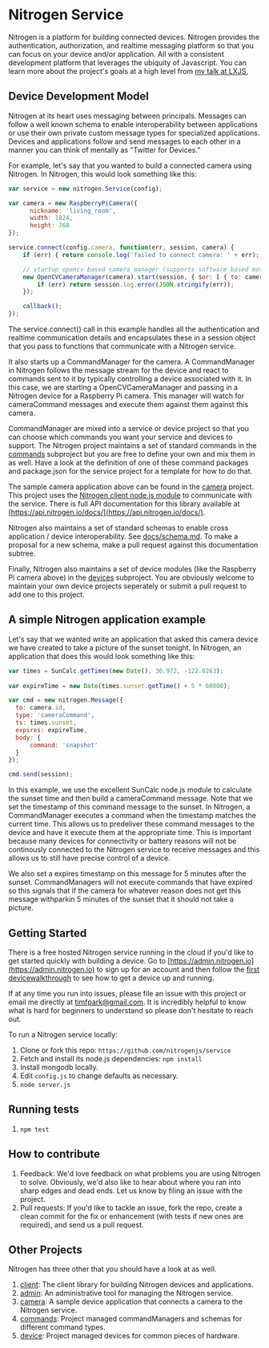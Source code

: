 # Nitrogen Service
 
Nitrogen is a platform for building connected devices.  Nitrogen provides the authentication, authorization, and realtime messaging platform so that you can focus on your device and/or application.  All with a consistent development platform that leverages the ubiquity of Javascript.  You can learn more about the project's goals at a high level from [my talk at LXJS.](https://www.youtube.com/watch?v=xV0x3boaZwU)
  
## Device Development Model

Nitrogen at its heart uses messaging between principals. Messages can follow a well known schema to enable interoperability between applications or use their own private custom message types for specialized applications. Devices and applications follow and send messages to each other in a manner you can think of mentally as "Twitter for Devices."

For example, let's say that you wanted to build a connected camera using Nitrogen.  In Nitrogen, this would look something like this:

``` javascript
var service = new nitrogen.Service(config);

var camera = new RaspberryPiCamera({
      nickname: 'living_room',
      width: 1024,
      height: 768
});

service.connect(config.camera, function(err, session, camera) {
    if (err) { return console.log('failed to connect camera: ' + err); }

    // startup opencv based camera manager (supports software based motion detection) for this camera. 
    new OpenCVCameraManager(camera).start(session, { $or: [ { to: camera.id }, { from: camera.id } ] }, function(err, message) {
        if (err) return session.log.error(JSON.stringify(err));
    });

    callback();
});
```

The service.connect() call in this example handles all the authentication and realtime communication details and encapsulates these in a session object that you pass to functions that communicate with a Nitrogen service.

It also starts up a CommandManager for the camera.  A CommandManager in Nitrogen follows the message stream for the device and react to commands sent to it by typically controlling a device associated with it.  In this case, we are starting a OpenCVCameraManager and passing in a Nitrogen device for a Raspberry Pi camera.  This manager will watch for cameraCommand messages and execute them against them against this camera.

CommandManager are mixed into a service or device project so that you can choose which commands you want your service and devices to support.  The Nitrogen project maintains a set of standard commands in the [commands](http://github.com/nitrogenjs/commands) subproject but you are free to define your own and mix them in as well.  Have a look at the definition of one of these command packages and package.json for the service project for a template for how to do that.

The sample camera application above can be found in the [camera](https://github.com/nitrogenjs/camera) project.   This project uses the [Nitrogen client node.js module](http://github.com/nitrogenjs/client) to communicate with the service.  There is full API documentation for this library available at [https://api.nitrogen.io/docs/](https://api.nitrogen.io/docs/).

Nitrogen also maintains a set of standard schemas to enable cross application / device interoperability.  See [docs/schema.md](docs/schemas.md).  To make a proposal for a new schema, make a pull request against this documentation subtree.

Finally, Nitrogen also maintains a set of device modules (like the Raspberry Pi camera above) in the [devices](https://github.com/nitrogenjs/ic) subproject.  You are obviously welcome to maintain your own device projects seperately or submit a pull request to add one to this project.

## A simple Nitrogen application example

Let's say that we wanted write an application that asked this camera device we have created to take a picture of the sunset tonight.  In Nitrogen, an application that does this would look something like this:

``` javascript
var times = SunCalc.getTimes(new Date(), 36.972, -122.0263);
            
var expireTime = new Date(times.sunset.getTime() + 5 * 60000);

var cmd = new nitrogen.Message({
  to: camera.id,
  type: 'cameraCommand',
  ts: times.sunset,
  expires: expireTime,
  body: {
      command: 'snapshot'
  }
});

cmd.send(session);
```

In this example, we use the excellent SunCalc node.js module to calculate the sunset time and then build a cameraCommand message.  Note that we set the timestamp of this command message to the sunset.  In Nitrogen, a CommandManager executes a command when the timestamp matches the current time.  This allows us to predeliver these command messages to the device and have it execute them at the appropriate time.  This is important because many devices for connectivity or battery reasons will not be continously connected to the Nitrogen service to receive messages and this allows us to still have precise control of a device.

We also set a expires timestamp on this message for 5 minutes after the sunset.  CommandManagers will not execute commands that have expired so this signals that if the camera for whatever reason does not get this message withparkin 5 minutes of the sunset that it should not take a picture.

## Getting Started

There is a free hosted Nitrogen service running in the cloud if you'd like to get started quickly with building a device.  Go to [https://admin.nitrogen.io](https://admin.nitrogen.io) to sign up for an account and then follow the [first devicewalkthrough](docs/walkthrough.md) to see how to get a device up and running.

If at any time you run into issues, please file an issue with this project or email me directly at timfpark@gmail.com.  It is incredibly helpful to know what is hard for beginners to understand so please don't hesitate to reach out.

To run a Nitrogen service locally:

1. Clone or fork this repo: `https://github.com/nitrogenjs/service`
2. Fetch and install its node.js dependencies: `npm install`
3. Install mongodb locally.
4. Edit `config.js` to change defaults as necessary.
5. `node server.js`

## Running tests

1. `npm test`

## How to contribute

1.  Feedback:  We'd love feedback on what problems you are using Nitrogen to solve.  Obviously, we'd also like to hear about where you ran into sharp edges and dead ends.   Let us know by filing an issue with the project.
2.  Pull requests:  If you'd like to tackle an issue, fork the repo, create a clean commit for the fix or enhancement (with tests if new ones are required), and send us a pull request.

## Other Projects

Nitrogen has three other that you should have a look at as well.

1. [client](https://github.com/nitrogenjs/client): The client library for building Nitrogen devices and applications.
2. [admin](https://github.com/nitrogenjs/admin): An administrative tool for managing the Nitrogen service.
3. [camera](https://github.com/nitrogenjs/camera): A sample device application that connects a camera to the Nitrogen service.
4. [commands](https://github.com/nitrogenjs/commands): Project managed commandManagers and schemas for different command types.
5. [device](https://github.com/nitrogenjs/devices): Project managed devices for common pieces of hardware.
